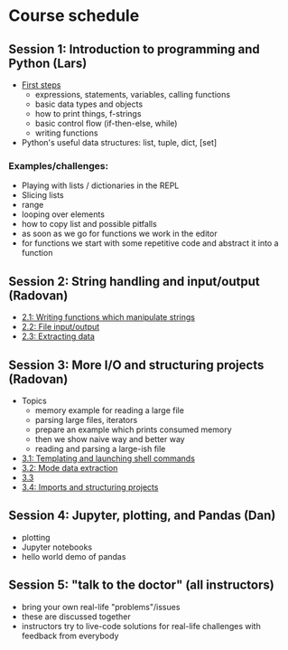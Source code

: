 

# Course schedule

## Session 1: Introduction to programming and Python (Lars)

- [First steps](session-1/first_contact.ipynb)
  - expressions, statements, variables, calling functions
  - basic data types and objects
  - how to print things, f-strings
  - basic control flow (if-then-else, while)
  - writing functions
- Python's useful data structures: list, tuple, dict, [set]


### Examples/challenges:

- Playing with lists / dictionaries in the REPL
- Slicing lists
- range
- looping over elements
- how to copy list and possible pitfalls
- as soon as we go for functions we work in the editor
- for functions we start with some repetitive code and abstract it into a function


## Session 2: String handling and input/output (Radovan)

- [2.1: Writing functions which manipulate strings](session-2/part-1.md)
- [2.2: File input/output](session-2/part-2.md)
- [2.3: Extracting data](session-2/part-3.md)


## Session 3: More I/O and structuring projects (Radovan)

- Topics
  - memory example for reading a large file
  - parsing large files, iterators
  - prepare an example which prints consumed memory
  - then we show naive way and better way
  - reading and parsing a large-ish file
- [3.1: Templating and launching shell commands](session-3/part-1.md)
- [3.2: Mode data extraction](session-3/part-2.md)
- [3.3](session-3/part-3.md)
- [3.4: Imports and structuring projects](session-3/part-4.md)


## Session 4: Jupyter, plotting, and Pandas (Dan)

- plotting
- Jupyter notebooks
- hello world demo of pandas


## Session 5: "talk to the doctor" (all instructors)

- bring your own real-life "problems"/issues
- these are discussed together
- instructors try to live-code solutions for real-life challenges
  with feedback from everybody
